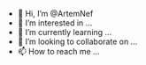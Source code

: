 - 👋 Hi, I’m @ArtemNef
- 👀 I’m interested in ...
- 🌱 I’m currently learning ...
- 💞️ I’m looking to collaborate on ...
- 📫 How to reach me ...

<!---
ArtemNef/ArtemNef is a ✨ special ✨ repository because its `README.md` (this file) appears on your GitHub profile.
You can click the Preview link to take a look at your changes.
--->
